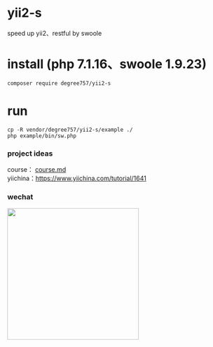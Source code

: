 # yii2-s
speed up yii2、restful by swoole

# install (php 7.1.16、swoole 1.9.23)
```
composer require degree757/yii2-s
```

# run
```
cp -R vendor/degree757/yii2-s/example ./
php example/bin/sw.php
```

### project ideas
course：  [course.md](/course.md)<br>
yiichina：https://www.yiichina.com/tutorial/1641

### wechat<br>
<img src="https://github.com/degree757/yii2-s/blob/master/pay.png?raw=true" width = "300" height = "300" />

